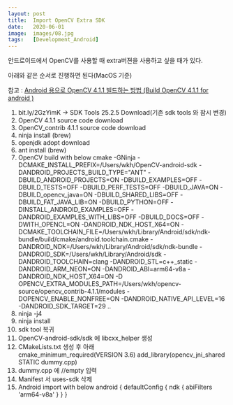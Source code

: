 ```yaml
---
layout: post
title:  Import OpenCV Extra SDK
date:   2020-06-01
image:  images/08.jpg
tags:   [Development_Android]
---
```


안드로이드에서 OpenCV를 사용할 때 extra버젼을 사용하고 싶을 때가 있다.

아래와 같은 순서로 진행하면 된다(MacOS 기준)

참고 : [Android 용으로 OpenCV 4.1.1 빌드하는 방법 (Build OpenCV 4.1.1 for android )](https://webnautes.tistory.com/1268) 

1. bit.ly/2GzYimK -> SDK Tools 25.2.5 Download(기존 sdk tools 와 잠시 변경)
2. OpenCV 4.1.1 source code download
3. OpenCV_contrib 4.1.1 source code download
4. ninja install (brew)
5. openjdk adopt download
6. ant install (brew)
7. OpenCV build with below 
cmake -GNinja -DCMAKE_INSTALL_PREFIX=/Users/wkh/OpenCV-android-sdk -DANDROID_PROJECTS_BUILD_TYPE="ANT" -DBUILD_ANDROID_PROJECTS=ON -DBUILD_EXAMPLES=OFF  -DBUILD_TESTS=OFF -DBUILD_PERF_TESTS=OFF -DBUILD_JAVA=ON -DBUILD_opencv_java=ON -DBUILD_SHARED_LIBS=OFF -DBUILD_FAT_JAVA_LIB=ON -DBUILD_PYTHON=OFF -DINSTALL_ANDROID_EXAMPLES=OFF -DANDROID_EXAMPLES_WITH_LIBS=OFF -DBUILD_DOCS=OFF -DWITH_OPENCL=ON -DANDROID_NDK_HOST_X64=ON -DCMAKE_TOOLCHAIN_FILE=/Users/wkh/Library/Android/sdk/ndk-bundle/build/cmake/android.toolchain.cmake -DANDROID_NDK=/Users/wkh/Library/Android/sdk/ndk-bundle -DANDROID_SDK=/Users/wkh/Library/Android/sdk -DANDROID_TOOLCHAIN=clang -DANDROID_STL=c++_static -DANDROID_ARM_NEON=ON -DANDROID_ABI=arm64-v8a -DANDROID_NDK_HOST_X64=ON -D OPENCV_EXTRA_MODULES_PATH=/Users/wkh/opencv-source/opencv_contrib-4.1.1/modules -DOPENCV_ENABLE_NONFREE=ON -DANDROID_NATIVE_API_LEVEL=16 -DANDROID_SDK_TARGET=29 ..
8. ninja -j4
9. ninja install
10. sdk tool 복귀
11. OpenCV-android-sdk/sdk 에 libcxx_helper 생성
12. CMakeLists.txt 생성 후 아래  
cmake_minimum_required(VERSION 3.6)
add_library(opencv_jni_shared STATIC dummy.cpp)
13. dummy.cpp 에 //empty 입력
14. Manifest 서 uses-sdk 삭제
15. Android import with below
android {
    defaultConfig {
        ndk {
            abiFilters 'arm64-v8a'
        }
    }
}